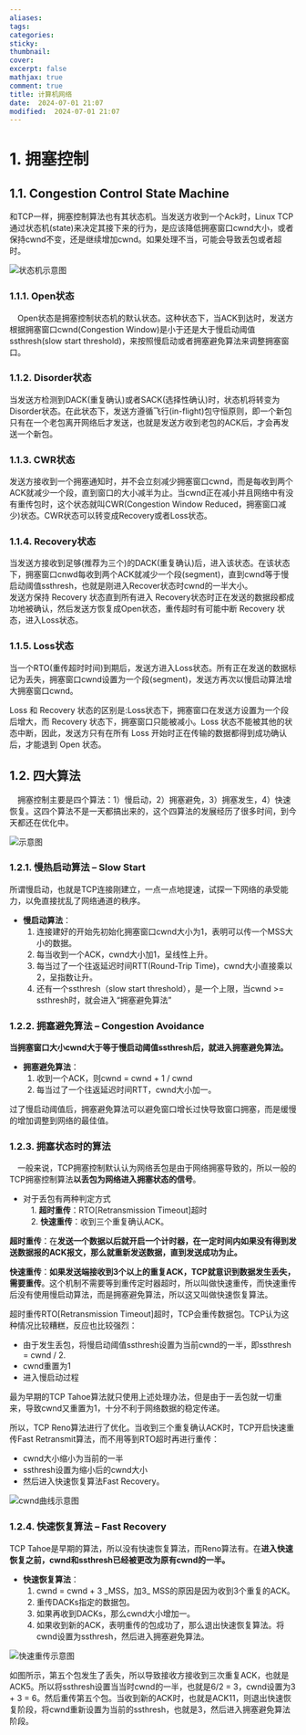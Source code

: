```yaml
---
aliases: 
tags: 
categories:
sticky:
thumbnail:
cover: 
excerpt: false
mathjax: true
comment: true
title: 计算机网络
date:  2024-07-01 21:07
modified:  2024-07-01 21:07
---
```


# 1. 拥塞控制

## 1.1. Congestion Control State Machine

和TCP一样，拥塞控制算法也有其状态机。当发送方收到一个Ack时，Linux TCP通过状态机(state)来决定其接下来的行为，是应该降低拥塞窗口cwnd大小，或者保持cwnd不变，还是继续增加cwnd。如果处理不当，可能会导致丢包或者超时。

![状态机示意图](https://chillcharlie-img.oss-cn-hangzhou.aliyuncs.com/image%2F2024%2F07%2F01%2F21-06-00-cae7bd285cc9c3ba046f16bd6c11a619-bVbpcrU-944703.png)

### 1.1.1. Open状态

 Open状态是拥塞控制状态机的默认状态。这种状态下，当ACK到达时，发送方根据拥塞窗口cwnd(Congestion Window)是小于还是大于慢启动阈值ssthresh(slow start threshold)，来按照慢启动或者拥塞避免算法来调整拥塞窗口。

### 1.1.2. Disorder状态

当发送方检测到DACK(重复确认)或者SACK(选择性确认)时，状态机将转变为Disorder状态。在此状态下，发送方遵循飞行(in-flight)包守恒原则，即一个新包只有在一个老包离开网络后才发送，也就是发送方收到老包的ACK后，才会再发送一个新包。

### 1.1.3. CWR状态

发送方接收到一个拥塞通知时，并不会立刻减少拥塞窗口cwnd，而是每收到两个ACK就减少一个段，直到窗口的大小减半为止。当cwnd正在减小并且网络中有没有重传包时，这个状态就叫CWR(Congestion Window Reduced，拥塞窗口减少)状态。CWR状态可以转变成Recovery或者Loss状态。

### 1.1.4. Recovery状态

当发送方接收到足够(推荐为三个)的DACK(重复确认)后，进入该状态。在该状态下，拥塞窗口cnwd每收到两个ACK就减少一个段(segment)，直到cwnd等于慢启动阈值ssthresh，也就是刚进入Recover状态时cwnd的一半大小。  
发送方保持 Recovery 状态直到所有进入 Recovery状态时正在发送的数据段都成功地被确认，然后发送方恢复成Open状态，重传超时有可能中断 Recovery 状态，进入Loss状态。

### 1.1.5. Loss状态

当一个RTO(重传超时时间)到期后，发送方进入Loss状态。所有正在发送的数据标记为丢失，拥塞窗口cwnd设置为一个段(segment)，发送方再次以慢启动算法增大拥塞窗口cwnd。

Loss 和 Recovery 状态的区别是:Loss状态下，拥塞窗口在发送方设置为一个段后增大，而 Recovery 状态下，拥塞窗口只能被减小。Loss 状态不能被其他的状态中断，因此，发送方只有在所有 Loss 开始时正在传输的数据都得到成功确认后，才能退到 Open 状态。

## 1.2. 四大算法

 拥塞控制主要是四个算法：1）慢启动，2）拥塞避免，3）拥塞发生，4）快速恢复。这四个算法不是一天都搞出来的，这个四算法的发展经历了很多时间，到今天都还在优化中。

![示意图](https://chillcharlie-img.oss-cn-hangzhou.aliyuncs.com/image%2F2024%2F07%2F01%2F21-06-00-c306d1cccb2bc20a5f6cc4c5bc64fa3d-bVbpcrW-a089ed.png)

### 1.2.1. 慢热启动算法 – Slow Start

所谓慢启动，也就是TCP连接刚建立，一点一点地提速，试探一下网络的承受能力，以免直接扰乱了网络通道的秩序。

- **慢启动算法**：
	1. 连接建好的开始先初始化拥塞窗口cwnd大小为1，表明可以传一个MSS大小的数据。  
	2. 每当收到一个ACK，cwnd大小加1，呈线性上升。  
	3. 每当过了一个往返延迟时间RTT(Round-Trip Time)，cwnd大小直接乘以2，呈指数让升。  
	4. 还有一个ssthresh（slow start threshold），是一个上限，当cwnd >= ssthresh时，就会进入“拥塞避免算法”

### 1.2.2. 拥塞避免算法 – Congestion Avoidance

**当拥塞窗口大小cwnd大于等于慢启动阈值ssthresh后，就进入拥塞避免算法。**

- **拥塞避免算法**：
	1. 收到一个ACK，则cwnd = cwnd + 1 / cwnd  
	2. 每当过了一个往返延迟时间RTT，cwnd大小加一。

过了慢启动阈值后，拥塞避免算法可以避免窗口增长过快导致窗口拥塞，而是缓慢的增加调整到网络的最佳值。

### 1.2.3. 拥塞状态时的算法

 一般来说，TCP拥塞控制默认认为网络丢包是由于网络拥塞导致的，所以一般的TCP拥塞控制算法**以丢包为网络进入拥塞状态的信号**。  

- 对于丢包有两种判定方式  
	 1. **超时重传**：RTO[Retransmission Timeout]超时  
	 2. **快速重传**：收到三个重复确认ACK。

**超时重传**：在**发送一个数据以后就开启一个计时器，在一定时间内如果没有得到发送数据报的ACK报文，那么就重新发送数据，直到发送成功为止。**

**快速重传**：**如果发送端接收到3个以上的重复ACK，TCP就意识到数据发生丢失，需要重传**。这个机制不需要等到重传定时器超时，所以叫做快速重传，而快速重传后没有使用慢启动算法，而是拥塞避免算法，所以这又叫做快速恢复算法。

超时重传RTO[Retransmission Timeout]超时，TCP会重传数据包。TCP认为这种情况比较糟糕，反应也比较强烈：

- 由于发生丢包，将慢启动阈值ssthresh设置为当前cwnd的一半，即ssthresh = cwnd / 2.
- cwnd重置为1
- 进入慢启动过程

最为早期的TCP Tahoe算法就只使用上述处理办法，但是由于一丢包就一切重来，导致cwnd又重置为1，十分不利于网络数据的稳定传递。

所以，TCP Reno算法进行了优化。当收到三个重复确认ACK时，TCP开启快速重传Fast Retransmit算法，而不用等到RTO超时再进行重传：

- cwnd大小缩小为当前的一半
- ssthresh设置为缩小后的cwnd大小
- 然后进入快速恢复算法Fast Recovery。

![cwnd曲线示意图](https://chillcharlie-img.oss-cn-hangzhou.aliyuncs.com/image%2F2024%2F07%2F01%2F21-06-00-6aee0cb2a973b0e16bd1e95c37e8ef86-bVbpcrX-ca7d75.png)

### 1.2.4. 快速恢复算法 – Fast Recovery

TCP Tahoe是早期的算法，所以没有快速恢复算法，而Reno算法有。在**进入快速恢复之前，cwnd和ssthresh已经被更改为原有cwnd的一半。**

- **快速恢复算法**：
	1. cwnd = cwnd + 3 \_MSS，加3\_ MSS的原因是因为收到3个重复的ACK。
	2. 重传DACKs指定的数据包。
	3. 如果再收到DACKs，那么cwnd大小增加一。
	4. 如果收到新的ACK，表明重传的包成功了，那么退出快速恢复算法。将cwnd设置为ssthresh，然后进入拥塞避免算法。

![快速重传示意图](https://chillcharlie-img.oss-cn-hangzhou.aliyuncs.com/image%2F2024%2F07%2F01%2F21-06-00-69fc6d59c63af428c02759202edccc6f-bVbpcrY-29f88b.png)

如图所示，第五个包发生了丢失，所以导致接收方接收到三次重复ACK，也就是ACK5。所以将ssthresh设置当当时cwnd的一半，也就是6/2 = 3，cwnd设置为3 + 3 = 6。然后重传第五个包。当收到新的ACK时，也就是ACK11，则退出快速恢复阶段，将cwnd重新设置为当前的ssthresh，也就是3，然后进入拥塞避免算法阶段。